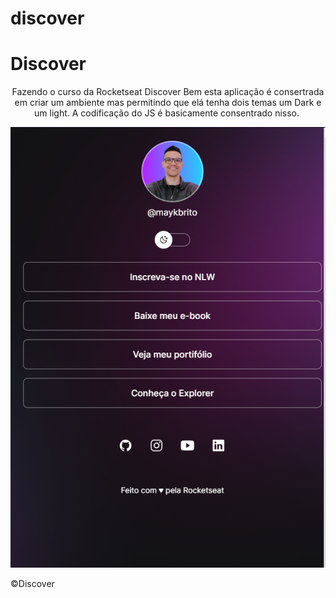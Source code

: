 # discover
<h1>Discover</h1>
<p align="center">
Fazendo o curso da Rocketseat Discover
Bem esta aplicação é consertrada em criar um ambiente mas permitindo que elá tenha dois temas um Dark e um light.
A codificação do JS é basicamente consentrado nisso.&nbsp;
</p>
<p>
<img src=".github/imgReadme.PNG" alte="Imagem do Projecto">
</p>
<p>&copy;Discover</p>